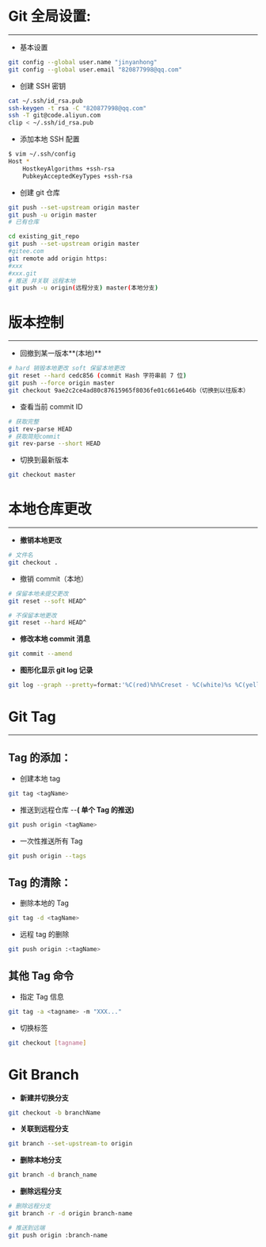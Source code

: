 # Git 全局设置:

---

-   基本设置

```bash
git config --global user.name "jinyanhong"
git config --global user.email "820877998@qq.com"
```

-   创建 SSH 密钥

```bash
cat ~/.ssh/id_rsa.pub
ssh-keygen -t rsa -C "820877998@qq.com"
ssh -T git@code.aliyun.com
clip < ~/.ssh/id_rsa.pub
```

-   添加本地 SSH 配置

```bash
$ vim ~/.ssh/config
Host *
	HostkeyAlgorithms +ssh-rsa
	PubkeyAcceptedKeyTypes +ssh-rsa
```

-   创建 git 仓库

```bash
git push --set-upstream origin master
git push -u origin master
# 已有仓库

cd existing_git_repo
git push --set-upstream origin master
#gitee.com
git remote add origin https:
#xxx
#xxx.git
# 推送 并关联 远程本地
git push -u origin(远程分支) master(本地分支)
```

# 版本控制

---

-   回撤到某一版本**(本地)**

```bash
# hard 销毁本地更改 soft 保留本地更改
git reset --hard cedc856 (commit Hash 字符串前 7 位)
git push --force origin master
git checkout 9ae2c2ce4ad80c87615965f8036fe01c661e646b（切换到以往版本）
```

-   查看当前 commit ID

```bash
# 获取完整
git rev-parse HEAD
# 获取简短commit
git rev-parse --short HEAD
```

-   切换到最新版本

```bash
git checkout master
```

# 本地仓库更改

---

-   **撤销本地更改**

```bash
# 文件名
git checkout .
```

-   撤销 commit（本地）

```bash
# 保留本地未提交更改
git reset --soft HEAD^

# 不保留本地更改
git reset --hard HEAD^
```

-   **修改本地 commit 消息**

```bash
git commit --amend
```

-   **图形化显示 git log 记录**

```bash
git log --graph --pretty=format:'%C(red)%h%Creset - %C(white)%s %C(yellow)%d %C(cyan)（%cr）%Creset %C(green)<%an> '
```

# Git Tag

---

## Tag 的添加：

-   创建本地 tag

```bash
git tag <tagName>
```

-   推送到远程仓库 --**( 单个 Tag 的推送)**

```bash
git push origin <tagName>
```

-   一次性推送所有 Tag

```bash
git push origin --tags
```

## Tag 的清除：

-   删除本地的 Tag

```bash
git tag -d <tagName>
```

-   远程 tag 的删除

```bash
git push origin :<tagName>
```

## 其他 Tag 命令

-   指定 Tag 信息

```bash
git tag -a <tagname> -m "XXX..."
```

-   切换标签

```bash
git checkout [tagname]
```

# Git Branch

-   **新建并切换分支**

```bash
git checkout -b branchName
```

-   **关联到远程分支**

```bash
git branch --set-upstream-to origin
```

-   **删除本地分支**

```bash
git branch -d branch_name
```

-   **删除远程分支**

```bash
# 删除远程分支
git branch -r -d origin branch-name

# 推送到远端
git push origin :branch-name
```
